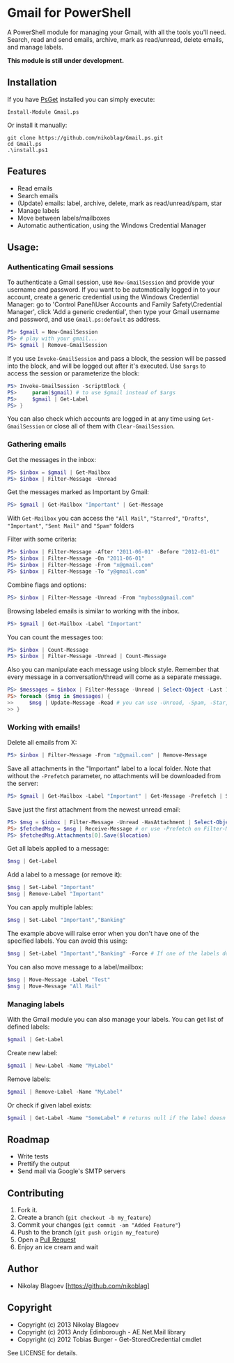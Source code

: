 # Gmail for PowerShell

A PowerShell module for managing your Gmail, with all the tools you'll need. Search, 
read and send emails, archive, mark as read/unread, delete emails, 
and manage labels.

__This module is still under development.__

## Installation

If you have [PsGet](http://psget.net/) installed you can simply execute:

    Install-Module Gmail.ps

Or install it manually:

    git clone https://github.com/nikoblag/Gmail.ps.git
    cd Gmail.ps
    .\install.ps1

## Features

* Read emails
* Search emails
* (Update) emails: label, archive, delete, mark as read/unread/spam, star
* Manage labels
* Move between labels/mailboxes
* Automatic authentication, using the Windows Credential Manager

## Usage:

### Authenticating Gmail sessions

To authenticate a Gmail session, use `New-GmailSession` and provide your username and password. 
If you want to be automatically logged in to your account, create a generic credential using the Windows Credential Manager: 
go to 'Control Panel\User Accounts and Family Safety\Credential Manager', click 'Add a generic credential', then type your
Gmail username and password, and use `Gmail.ps:default` as address. 

```powershell
PS> $gmail = New-GmailSession
PS> # play with your gmail...
PS> $gmail | Remove-GmailSession
```

If you use `Invoke-GmailSession` and pass a block, the session will be passed into the block, 
and will be logged out after it's executed. Use `$args` to access the session or parameterize the block: 

```powershell
PS> Invoke-GmailSession -ScriptBlock {
PS>     param($gmail) # to use $gmail instead of $args
PS>     $gmail | Get-Label
PS> }
```

You can also check which accounts are logged in at any time using `Get-GmailSession` or close all of them with `Clear-GmailSession`.

### Gathering emails
    
Get the messages in the inbox:

```powershell
PS> $inbox = $gmail | Get-Mailbox
PS> $inbox | Filter-Message -Unread
```

Get the messages marked as Important by Gmail:

```powershell
PS> $gmail | Get-Mailbox "Important" | Get-Message
```

With `Get-Mailbox` you can access the `"All Mail"`, `"Starred"`, `"Drafts"`, `"Important"`, `"Sent Mail"` and `"Spam"` folders

Filter with some criteria:

```powershell
PS> $inbox | Filter-Message -After "2011-06-01" -Before "2012-01-01"
PS> $inbox | Filter-Message -On "2011-06-01"
PS> $inbox | Filter-Message -From "x@gmail.com"
PS> $inbox | Filter-Message -To "y@gmail.com"
```

Combine flags and options:

```powershell
PS> $inbox | Filter-Message -Unread -From "myboss@gmail.com"
```

Browsing labeled emails is similar to working with the inbox.

```powershell
PS> $gmail | Get-Mailbox -Label "Important"
```

You can count the messages too:

```powershell
PS> $inbox | Count-Message
PS> $inbox | Filter-Message -Unread | Count-Message
```
    
Also you can manipulate each message using block style. Remember that every message in a conversation/thread will come as a separate message.

```powershell
PS> $messages = $inbox | Filter-Message -Unread | Select-Object -Last 10
PS> foreach ($msg in $messages) {
>>     $msg | Update-Message -Read # you can use -Unread, -Spam, -Star, -Unstar, -Archive too
>> }
```
    
### Working with emails!

Delete all emails from X:

```powershell
PS> $inbox | Filter-Message -From "x@gmail.com" | Remove-Message
```

Save all attachments in the "Important" label to a local folder. 
Note that without the `-Prefetch` parameter, no attachments will be downloaded from the server:

```powershell
PS> $gmail | Get-Mailbox -Label "Important" | Get-Message -Prefetch | Save-Attachment $folder
```

Save just the first attachment from the newest unread email:

```powershell
PS> $msg = $inbox | Filter-Message -Unread -HasAttachment | Select-Object -Last 1
PS> $fetchedMsg = $msg | Receive-Message # or use -Prefetch on Filter-Message above
PS> $fetchedMsg.Attachments[0].Save($location)
```

Get all labels applied to a message:

```powershell
$msg | Get-Label
```

Add a label to a message (or remove it):

```powershell
$msg | Set-Label "Important"
$msg | Remove-Label "Important"
```

You can apply multiple lables:

```powershell
$msg | Set-Label "Important","Banking"
```

The example above will raise error when you don't have one of the specified labels. You can avoid this using:

```powershell
$msg | Set-Label "Important","Banking" -Force # If one of the labels does't exist, it will be automatically created now
```

You can also move message to a label/mailbox:

```powershell
$msg | Move-Message -Label "Test"
$msg | Move-Message "All Mail"
```

### Managing labels

With the Gmail module you can also manage your labels. You can get list of defined labels:

```powershell
$gmail | Get-Label
```

Create new label:

```powershell
$gmail | New-Label -Name "MyLabel"
```

Remove labels:

```powershell
$gmail | Remove-Label -Name "MyLabel"
```

Or check if given label exists:

```powershell
$gmail | Get-Label -Name "SomeLabel" # returns null if the label doesn't exist
```

## Roadmap
* Write tests
* Prettify the output
* Send mail via Google's SMTP servers

## Contributing

1. Fork it.
2. Create a branch (`git checkout -b my_feature`)
3. Commit your changes (`git commit -am "Added Feature"`)
4. Push to the branch (`git push origin my_feature`)
5. Open a [Pull Request](https://github.com/nikoblag/Gmail.ps/compare/)
6. Enjoy an ice cream and wait

## Author

* Nikolay Blagoev [https://github.com/nikoblag]

## Copyright

* Copyright (c) 2013 Nikolay Blagoev
* Copyright (c) 2013 Andy Edinborough - AE.Net.Mail library
* Copyright (c) 2012 Tobias Burger - Get-StoredCredential cmdlet

See LICENSE for details.
